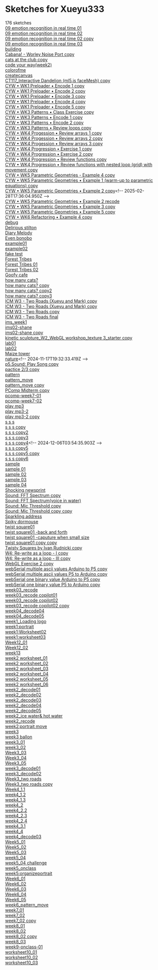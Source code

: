 # Sketches for Xueyu333
176 sketches  
[09 emotion recognition in real time 01](https://editor.p5js.org/Xueyu333/sketches/Qj9O7hDdn)<!-- 2025-02-05T01:32:53.909Z -->  
[09 emotion recognition in real time 02](https://editor.p5js.org/Xueyu333/sketches/0pnAXUN1p)<!-- 2025-02-05T02:00:17.294Z -->  
[09 emotion recognition in real time 02 copy](https://editor.p5js.org/Xueyu333/sketches/2cd2Nl9vy)<!-- 2025-02-05T05:50:45.617Z -->  
[09 emotion recognition in real time 03](https://editor.p5js.org/Xueyu333/sketches/SB-Nz11SO)<!-- 2025-02-05T04:43:44.733Z -->  
[building](https://editor.p5js.org/Xueyu333/sketches/XjEFLas0n)<!-- 2024-11-07T05:17:34.698Z -->  
[Cabana\! - Worley Noise Port copy](https://editor.p5js.org/Xueyu333/sketches/_dcc8jR01)<!-- 2025-03-14T14:57:15.422Z -->  
[cats at the club copy](https://editor.p5js.org/Xueyu333/sketches/urv1BoeTk)<!-- 2024-11-07T05:16:15.227Z -->  
[code your way(week2)](https://editor.p5js.org/Xueyu333/sketches/CEuRKwxzd)<!-- 2025-02-03T15:12:56.069Z -->  
[colorofme](https://editor.p5js.org/Xueyu333/sketches/VOteTUk69)<!-- 2024-10-07T15:55:34.760Z -->  
[createcanvas](https://editor.p5js.org/Xueyu333/sketches/6gWLQ4w-g)<!-- 2024-09-08T04:52:47.531Z -->  
[CT117\_Interactive Dandelion (ml5.js faceMesh) copy](https://editor.p5js.org/Xueyu333/sketches/lkTAkRaSm)<!-- 2024-11-07T05:50:08.236Z -->  
[CYW • WK1 Preloader • Encode 1 copy](https://editor.p5js.org/Xueyu333/sketches/BuBrHIJsp)<!-- 2025-02-07T00:50:25.416Z -->  
[CYW • WK1 Preloader • Encode 2 copy](https://editor.p5js.org/Xueyu333/sketches/1kKI8jqXE)<!-- 2025-02-07T00:54:26.110Z -->  
[CYW • WK1 Preloader • Encode 3 copy](https://editor.p5js.org/Xueyu333/sketches/j0UzAwKjg)<!-- 2025-02-07T00:56:57.643Z -->  
[CYW • WK1 Preloader • Encode 4 copy](https://editor.p5js.org/Xueyu333/sketches/cdESf75Wh)<!-- 2025-02-07T00:59:48.816Z -->  
[CYW • WK1 Preloader • Encode 5 copy](https://editor.p5js.org/Xueyu333/sketches/CDH2juFJm)<!-- 2025-02-07T01:04:51.040Z -->  
[CYW • WK3 Patterns • Class Exercise copy](https://editor.p5js.org/Xueyu333/sketches/FhrkkBS2U)<!-- 2025-02-10T19:43:52.596Z -->  
[CYW • WK3 Patterns • Encode 1 copy](https://editor.p5js.org/Xueyu333/sketches/gC3Waeue2)<!-- 2025-02-14T05:11:08.403Z -->  
[CYW • WK3 Patterns • Encode 2 copy](https://editor.p5js.org/Xueyu333/sketches/zBo1Qgeb7)<!-- 2025-02-14T06:22:30.056Z -->  
[CYW • WK3 Patterns • Review loops copy](https://editor.p5js.org/Xueyu333/sketches/xvho2cf-k)<!-- 2025-02-14T03:49:20.710Z -->  
[CYW • WK4 Progession • Review arrays 1 copy](https://editor.p5js.org/Xueyu333/sketches/NWojrzPcI)<!-- 2025-02-18T14:57:50.172Z -->  
[CYW • WK4 Progession • Review arrays 2 copy](https://editor.p5js.org/Xueyu333/sketches/IBxni-nMo)<!-- 2025-02-18T15:15:25.792Z -->  
[CYW • WK4 Progession • Review arrays 3 copy](https://editor.p5js.org/Xueyu333/sketches/RYbLyn1qn)<!-- 2025-02-18T15:27:33.635Z -->  
[CYW • WK4 Progression • Exercise 1 copy](https://editor.p5js.org/Xueyu333/sketches/tCu7y3pJ6)<!-- 2025-02-21T05:18:52.463Z -->  
[CYW • WK4 Progression • Exercise 2 copy](https://editor.p5js.org/Xueyu333/sketches/MhPXjPJ09)<!-- 2025-02-21T06:01:59.461Z -->  
[CYW • WK4 Progression • Review functions copy](https://editor.p5js.org/Xueyu333/sketches/26fTb4Y2qt)<!-- 2025-02-18T15:36:39.338Z -->  
[CYW • WK4 Progression • Review functions with nested loop (grid) with movement copy](https://editor.p5js.org/Xueyu333/sketches/bibkxaJoB)<!-- 2025-02-18T16:59:42.470Z -->  
[CYW • WK5 Parametric Geometries - Example 4 copy](https://editor.p5js.org/Xueyu333/sketches/z4GOi2yK0)<!-- 2025-02-28T18:28:40.445Z -->  
[CYW • WK5 Parametric Geometries • Example 1 (warm-up to parametric equations) copy](https://editor.p5js.org/Xueyu333/sketches/BG1WGmwRW)<!-- 2025-02-28T17:09:30.840Z -->  
[CYW • WK5 Parametric Geometries • Example 2 copy](https://editor.p5js.org/Xueyu333/sketches/4OUKQW5d_)<!-- 2025-02-28T17:36:04.950Z -->  
[CYW • WK5 Parametric Geometries • Example 2 recode](https://editor.p5js.org/Xueyu333/sketches/XQ_dEcy2p)<!-- 2025-02-28T21:47:58.684Z -->  
[CYW • WK5 Parametric Geometries • Example 3 copy](https://editor.p5js.org/Xueyu333/sketches/WI6qf2r7v)<!-- 2025-02-28T17:52:41.806Z -->  
[CYW • WK5 Parametric Geometries • Example 5 copy](https://editor.p5js.org/Xueyu333/sketches/cJYzLCNvn)<!-- 2025-02-28T19:35:55.017Z -->  
[CYW • WK6 Refactoring • Example 4 copy](https://editor.p5js.org/Xueyu333/sketches/d-5WrOmVD)<!-- 2025-03-03T16:50:44.208Z -->  
[debug](https://editor.p5js.org/Xueyu333/sketches/b8zWVQEqG)<!-- 2025-02-03T15:21:24.926Z -->  
[Delirious stilton](https://editor.p5js.org/Xueyu333/sketches/IvXNWwI7t)<!-- 2024-09-12T18:53:51.381Z -->  
[Diary Melody](https://editor.p5js.org/Xueyu333/sketches/mUGw87beG)<!-- 2024-12-12T15:17:22.058Z -->  
[Even bonobo](https://editor.p5js.org/Xueyu333/sketches/JXVrk7a7R)<!-- 2024-10-31T17:39:23.496Z -->  
[example01](https://editor.p5js.org/Xueyu333/sketches/0e2Kq7TZW)<!-- 2025-03-18T01:39:11.340Z -->  
[example02](https://editor.p5js.org/Xueyu333/sketches/3eLO8_VQ4)<!-- 2025-03-18T01:42:11.313Z -->  
[fake test](https://editor.p5js.org/Xueyu333/sketches/wz_9vhAA1)<!-- 2024-11-26T05:58:35.981Z -->  
[Forest Tribes](https://editor.p5js.org/Xueyu333/sketches/bQkzHWqkC)<!-- 2024-11-21T07:02:25.710Z -->  
[Forest Tribes 01](https://editor.p5js.org/Xueyu333/sketches/GMcJNueeA)<!-- 2024-11-21T06:00:00.386Z -->  
[Forest Tribes 02](https://editor.p5js.org/Xueyu333/sketches/lf2hijH1w)<!-- 2024-11-21T05:35:24.158Z -->  
[Goofy cafe](https://editor.p5js.org/Xueyu333/sketches/J93Q-MnaJ)<!-- 2024-09-12T19:00:27.383Z -->  
[how many cats?](https://editor.p5js.org/Xueyu333/sketches/2FjN9s0YC)<!-- 2024-11-02T22:55:25.372Z -->  
[how many cats? copy](https://editor.p5js.org/Xueyu333/sketches/GYiFFp2Jd)<!-- 2024-11-02T23:15:43.114Z -->  
[how many cats? copy2](https://editor.p5js.org/Xueyu333/sketches/H_hSORWnp)<!-- 2024-11-03T19:29:50.612Z -->  
[how many cats? copy3](https://editor.p5js.org/Xueyu333/sketches/zaNR3L-Qp)<!-- 2024-11-03T17:13:07.777Z -->  
[ICM W3 - Two Roads (Xueyu and Mark) copy](https://editor.p5js.org/Xueyu333/sketches/DtUaN2Cai)<!-- 2024-09-26T15:39:52.148Z -->  
[ICM W3 - Two Roads (Xueyu and Mark) copy](https://editor.p5js.org/Xueyu333/sketches/tIgleWKWl)<!-- 2024-09-26T13:37:32.189Z -->  
[ICM W3 - Two Roads copy](https://editor.p5js.org/Xueyu333/sketches/7ofczybZW)<!-- 2024-09-26T01:10:52.400Z -->  
[ICM W3 - Two Roads final](https://editor.p5js.org/Xueyu333/sketches/04R2VlEBW)<!-- 2024-09-26T03:27:30.681Z -->  
[ims\_week1](https://editor.p5js.org/Xueyu333/sketches/h5lkCnu3T)<!-- 2025-03-21T14:47:19.446Z -->  
[ims02-shane](https://editor.p5js.org/Xueyu333/sketches/56koQQZER)<!-- 2025-04-04T13:59:44.274Z -->  
[ims02-shane copy](https://editor.p5js.org/Xueyu333/sketches/tb_OxMmbu)<!-- 2025-04-04T00:31:36.692Z -->  
[kinetic sculpture\_W2\_WebGL workshop\_texture 3\_starter copy](https://editor.p5js.org/Xueyu333/sketches/R14zUc9Tw)<!-- 2025-02-05T18:49:53.578Z -->  
[lab01](https://editor.p5js.org/Xueyu333/sketches/7tlzMUlJg)<!-- 2024-10-09T03:53:06.945Z -->  
[lab02](https://editor.p5js.org/Xueyu333/sketches/gEDJqd0rx)<!-- 2024-10-09T04:32:55.665Z -->  
[Maize tower](https://editor.p5js.org/Xueyu333/sketches/1djRs4mRA)<!-- 2024-10-31T18:01:48.718Z -->  
[nature](https://editor.p5js.org/Xueyu333/sketches/FtoqSmBG_)<!-- 2024-11-17T19:32:33.419Z -->  
[p5.Sound: Play Song copy](https://editor.p5js.org/Xueyu333/sketches/wvUQ1N5QJ)<!-- 2024-11-04T21:06:38.432Z -->  
[pactice 2/3 copy](https://editor.p5js.org/Xueyu333/sketches/IgQn6As04)<!-- 2025-02-03T15:28:02.301Z -->  
[pattern](https://editor.p5js.org/Xueyu333/sketches/fgLFscwuV)<!-- 2024-09-30T03:11:47.353Z -->  
[pattern\_move](https://editor.p5js.org/Xueyu333/sketches/GZtvTeRxU)<!-- 2024-10-14T04:12:06.705Z -->  
[pattern\_move copy](https://editor.p5js.org/Xueyu333/sketches/XQF37vsc5)<!-- 2025-03-08T22:18:38.055Z -->  
[PComp Midterm copy](https://editor.p5js.org/Xueyu333/sketches/51jkK1_oa)<!-- 2024-10-23T18:17:53.939Z -->  
[pcomp-week7-01](https://editor.p5js.org/Xueyu333/sketches/OKLRXg1mh)<!-- 2024-10-29T03:36:43.625Z -->  
[pcomp-week7-02](https://editor.p5js.org/Xueyu333/sketches/mgb2yKLWb)<!-- 2024-10-29T03:53:27.645Z -->  
[play mp3](https://editor.p5js.org/Xueyu333/sketches/-sNqAGizO)<!-- 2024-10-13T16:18:55.429Z -->  
[play mp3-2](https://editor.p5js.org/Xueyu333/sketches/E44aAFxGz)<!-- 2024-10-13T16:21:05.966Z -->  
[play mp3-2 copy](https://editor.p5js.org/Xueyu333/sketches/RZJ7Y1LAO)<!-- 2024-10-13T20:57:23.941Z -->  
[s s s](https://editor.p5js.org/Xueyu333/sketches/tAwUeSyxM)<!-- 2024-12-04T17:18:53.861Z -->  
[s s s copy](https://editor.p5js.org/Xueyu333/sketches/KDuj3uz72)<!-- 2024-12-05T05:20:20.757Z -->  
[s s s copy2](https://editor.p5js.org/Xueyu333/sketches/ITNT5-YkW)<!-- 2024-12-05T06:07:35.047Z -->  
[s s s copy3](https://editor.p5js.org/Xueyu333/sketches/AcloeaB2X)<!-- 2024-12-05T06:18:53.925Z -->  
[s s s copy4](https://editor.p5js.org/Xueyu333/sketches/JdXwFVEU_)<!-- 2024-12-06T03:54:35.903Z -->  
[s s s copy5](https://editor.p5js.org/Xueyu333/sketches/Oatc14hoV)<!-- 2024-12-06T04:13:47.860Z -->  
[s s s copy5 copy](https://editor.p5js.org/Xueyu333/sketches/08ejwkpaB)<!-- 2024-12-06T04:58:02.985Z -->  
[s s s copy6](https://editor.p5js.org/Xueyu333/sketches/2M52I1_Wn)<!-- 2024-12-11T21:32:59.059Z -->  
[sample](https://editor.p5js.org/Xueyu333/sketches/TTG-ZxZdH)<!-- 2024-11-18T03:54:00.695Z -->  
[sample 01](https://editor.p5js.org/Xueyu333/sketches/QpP_X1A_U)<!-- 2024-11-18T18:25:06.116Z -->  
[sample 02](https://editor.p5js.org/Xueyu333/sketches/vL_xfOZds)<!-- 2024-11-18T15:37:13.909Z -->  
[sample 03](https://editor.p5js.org/Xueyu333/sketches/R6vGgn4Fu)<!-- 2024-11-18T18:26:01.078Z -->  
[sample 04](https://editor.p5js.org/Xueyu333/sketches/OvwikTeX8)<!-- 2024-11-18T21:22:41.315Z -->  
[Shocking newsprint](https://editor.p5js.org/Xueyu333/sketches/UKxkWBN5i)<!-- 2024-09-12T18:38:29.370Z -->  
[Sound: FFT Spectrum copy](https://editor.p5js.org/Xueyu333/sketches/WfTfFEmCC)<!-- 2025-01-29T02:37:45.353Z -->  
[Sound: FFT Spectrum(voice in water)](https://editor.p5js.org/Xueyu333/sketches/Bi8Mqs6aG)<!-- 2025-01-29T05:33:32.149Z -->  
[Sound: Mic Threshold copy](https://editor.p5js.org/Xueyu333/sketches/-7X9XuGMF)<!-- 2025-01-29T02:32:45.428Z -->  
[Sound: Mic Threshold copy copy](https://editor.p5js.org/Xueyu333/sketches/CQvXAr_rN)<!-- 2025-01-29T02:32:50.515Z -->  
[Sparkling address](https://editor.p5js.org/Xueyu333/sketches/vMcHSfTPl)<!-- 2024-10-31T19:49:07.117Z -->  
[Spiky dormouse](https://editor.p5js.org/Xueyu333/sketches/DofZSsCse)<!-- 2024-10-24T21:50:09.900Z -->  
[twist square01](https://editor.p5js.org/Xueyu333/sketches/HV37u3wXz)<!-- 2025-03-27T15:42:43.543Z -->  
[twist square01 -back and forth](https://editor.p5js.org/Xueyu333/sketches/D3PHob59U)<!-- 2025-03-27T18:37:29.283Z -->  
[twist square01 -caputure when small size](https://editor.p5js.org/Xueyu333/sketches/_KED2X7vB)<!-- 2025-03-27T18:36:41.334Z -->  
[twist square01 copy copy](https://editor.p5js.org/Xueyu333/sketches/RULzN3eHP)<!-- 2025-03-27T18:27:10.375Z -->  
[Twisty Squares by Ivan Rudnicki copy](https://editor.p5js.org/Xueyu333/sketches/gEfAGJS9D)<!-- 2025-03-27T03:44:46.129Z -->  
[W4: Re-write as a loop - I copy](https://editor.p5js.org/Xueyu333/sketches/0AT7EskLP)<!-- 2024-10-04T16:19:01.749Z -->  
[W4: Re-write as a loop - III copy](https://editor.p5js.org/Xueyu333/sketches/Ufzs1pZAd)<!-- 2024-10-04T16:25:53.711Z -->  
[WebGL Exercise 2 copy](https://editor.p5js.org/Xueyu333/sketches/BkkT0vP1l)<!-- 2025-02-05T18:09:20.456Z -->  
[webSerial multiple ascii values Arduino to P5 copy](https://editor.p5js.org/Xueyu333/sketches/7b8vFkxdM)<!-- 2024-11-05T22:01:31.293Z -->  
[webSerial multiple ascii values P5 to Arduino copy](https://editor.p5js.org/Xueyu333/sketches/QzMYW8-f6)<!-- 2024-11-05T21:27:07.890Z -->  
[webSerial one binary value Arduino to P5 copy](https://editor.p5js.org/Xueyu333/sketches/mB9Y4b520)<!-- 2024-10-29T21:19:34.067Z -->  
[webSerial one binary value P5 to Arduino copy](https://editor.p5js.org/Xueyu333/sketches/A3T5R2j55)<!-- 2024-11-05T21:15:35.113Z -->  
[week03\_recode](https://editor.p5js.org/Xueyu333/sketches/yi0i_QRbI)<!-- 2025-02-14T21:54:12.705Z -->  
[week03\_recode copilot01](https://editor.p5js.org/Xueyu333/sketches/CJk2rjQJX)<!-- 2025-02-14T22:07:16.901Z -->  
[week03\_recode copilot02](https://editor.p5js.org/Xueyu333/sketches/n1fWUYJ96)<!-- 2025-02-15T00:11:59.239Z -->  
[week03\_recode copilot02 copy](https://editor.p5js.org/Xueyu333/sketches/NmGihP7uo)<!-- 2025-02-21T19:58:10.643Z -->  
[week04\_decode04](https://editor.p5js.org/Xueyu333/sketches/hAXuBYzOt)<!-- 2025-03-03T15:21:45.139Z -->  
[week04\_decode05](https://editor.p5js.org/Xueyu333/sketches/X_qkPUcJZ)<!-- 2025-02-21T17:26:30.315Z -->  
[week1\_Loading logo](https://editor.p5js.org/Xueyu333/sketches/TE-LeEbJB)<!-- 2025-02-07T00:33:58.445Z -->  
[week1:portrait](https://editor.p5js.org/Xueyu333/sketches/wwIiOQX57)<!-- 2024-09-10T16:21:27.473Z -->  
[week1:Worksheet02](https://editor.p5js.org/Xueyu333/sketches/LqOQEHO7W)<!-- 2024-09-11T00:50:14.463Z -->  
[week1:worksheet03](https://editor.p5js.org/Xueyu333/sketches/zkIt7WmeO)<!-- 2024-09-08T19:20:45.613Z -->  
[Week12\_01](https://editor.p5js.org/Xueyu333/sketches/Ce2623WN8)<!-- 2024-11-24T05:07:11.624Z -->  
[Week12\_02](https://editor.p5js.org/Xueyu333/sketches/vL7G33tB6)<!-- 2024-11-24T17:56:54.057Z -->  
[week13](https://editor.p5js.org/Xueyu333/sketches/E62owDUD3)<!-- 2024-12-05T19:41:47.562Z -->  
[week2 worksheet\_01](https://editor.p5js.org/Xueyu333/sketches/Q9Dv2Iq4o)<!-- 2024-09-15T21:10:59.392Z -->  
[week2 worksheet\_02](https://editor.p5js.org/Xueyu333/sketches/zvlBq80c8)<!-- 2024-09-15T21:16:39.683Z -->  
[week2 worksheet\_03](https://editor.p5js.org/Xueyu333/sketches/VZGy78LCO)<!-- 2024-09-15T21:26:27.287Z -->  
[week2 worksheet\_04](https://editor.p5js.org/Xueyu333/sketches/BVofZl3Ap)<!-- 2024-09-15T22:00:05.068Z -->  
[week2 worksheet\_05](https://editor.p5js.org/Xueyu333/sketches/iwyHYLV9w)<!-- 2024-09-15T22:01:36.626Z -->  
[week2 worksheet\_06](https://editor.p5js.org/Xueyu333/sketches/JPtzGR8eZ)<!-- 2024-09-15T22:15:41.638Z -->  
[week2\_decode01](https://editor.p5js.org/Xueyu333/sketches/FVOH6JHMm)<!-- 2025-02-07T20:06:33.566Z -->  
[week2\_decode02](https://editor.p5js.org/Xueyu333/sketches/HHs_Z5etd)<!-- 2025-02-07T22:56:55.686Z -->  
[week2\_decode03](https://editor.p5js.org/Xueyu333/sketches/tKFx595pe)<!-- 2025-02-10T15:11:53.569Z -->  
[week2\_decode04](https://editor.p5js.org/Xueyu333/sketches/EPNjNXJ3k)<!-- 2025-02-08T05:41:19.273Z -->  
[week2\_decode05](https://editor.p5js.org/Xueyu333/sketches/HkKpjppUI)<!-- 2025-02-08T19:41:36.442Z -->  
[week2\_ice water& hot water](https://editor.p5js.org/Xueyu333/sketches/-Og0PPlar)<!-- 2024-09-19T02:28:51.047Z -->  
[week2\_recode](https://editor.p5js.org/Xueyu333/sketches/HpVUuW_Lx)<!-- 2025-02-14T03:43:16.983Z -->  
[week2:portrait move](https://editor.p5js.org/Xueyu333/sketches/xpqqspjJp)<!-- 2024-09-19T03:00:39.367Z -->  
[week3](https://editor.p5js.org/Xueyu333/sketches/t8kWUENrg)<!-- 2025-02-10T15:21:53.284Z -->  
[week3 ballon](https://editor.p5js.org/Xueyu333/sketches/qjszvCpmJ)<!-- 2025-02-12T17:18:24.073Z -->  
[week3\_01](https://editor.p5js.org/Xueyu333/sketches/9gafjk9lJ)<!-- 2024-09-22T03:03:54.864Z -->  
[week3\_02](https://editor.p5js.org/Xueyu333/sketches/i182ALH0e)<!-- 2024-09-22T03:47:23.576Z -->  
[Week3\_03](https://editor.p5js.org/Xueyu333/sketches/EO-v4_Aqw)<!-- 2024-09-22T04:40:03.506Z -->  
[Week3\_04](https://editor.p5js.org/Xueyu333/sketches/u-rcHosCm)<!-- 2024-09-22T05:46:51.402Z -->  
[Week3\_05](https://editor.p5js.org/Xueyu333/sketches/-2Rt37Zp4)<!-- 2024-09-22T05:26:02.980Z -->  
[week3\_decode01](https://editor.p5js.org/Xueyu333/sketches/yMHkxPD85)<!-- 2025-02-14T17:56:56.006Z -->  
[week3\_decode02](https://editor.p5js.org/Xueyu333/sketches/5-XragnDI)<!-- 2025-02-14T18:31:17.754Z -->  
[Week3\_two roads](https://editor.p5js.org/Xueyu333/sketches/J75Wf88jt)<!-- 2024-09-25T04:50:45.848Z -->  
[Week3\_two roads copy](https://editor.p5js.org/Xueyu333/sketches/Cio97h7UX)<!-- 2024-09-25T04:53:38.698Z -->  
[Week4\_1.1](https://editor.p5js.org/Xueyu333/sketches/KPnvyqA1x)<!-- 2024-09-28T03:43:51.878Z -->  
[week4\_1.2](https://editor.p5js.org/Xueyu333/sketches/yF9zZnIlc)<!-- 2024-09-28T03:53:22.260Z -->  
[week4\_1.3](https://editor.p5js.org/Xueyu333/sketches/UUlykNQwi)<!-- 2024-09-28T03:59:11.331Z -->  
[week4\_2](https://editor.p5js.org/Xueyu333/sketches/nCtCoVv0a)<!-- 2024-09-28T14:19:46.585Z -->  
[week4\_2.2](https://editor.p5js.org/Xueyu333/sketches/AqAck4ynu)<!-- 2024-09-28T14:19:36.556Z -->  
[week4\_2.3](https://editor.p5js.org/Xueyu333/sketches/SVO5GtqeB)<!-- 2024-09-28T14:27:16.064Z -->  
[week4\_2.4](https://editor.p5js.org/Xueyu333/sketches/LoOQRGzj7)<!-- 2024-09-28T14:44:08.290Z -->  
[week4\_3.1](https://editor.p5js.org/Xueyu333/sketches/9mdhSw0m3)<!-- 2024-09-28T15:05:56.531Z -->  
[week4\_4](https://editor.p5js.org/Xueyu333/sketches/Bo9cnDXZ5)<!-- 2024-09-28T15:28:29.366Z -->  
[week4\_decode03](https://editor.p5js.org/Xueyu333/sketches/Ypy_sPx7q)<!-- 2025-03-03T15:22:47.979Z -->  
[Week5\_01](https://editor.p5js.org/Xueyu333/sketches/20I5LmCCX)<!-- 2024-10-06T01:05:39.220Z -->  
[Week5\_02](https://editor.p5js.org/Xueyu333/sketches/R2j08oOXv)<!-- 2024-10-06T01:59:00.183Z -->  
[Week5\_03](https://editor.p5js.org/Xueyu333/sketches/YtzX8dx4Ww)<!-- 2024-10-06T02:15:56.337Z -->  
[week5\_04](https://editor.p5js.org/Xueyu333/sketches/OwXyPy9GM)<!-- 2024-10-06T02:33:58.755Z -->  
[week5\_04 challenge](https://editor.p5js.org/Xueyu333/sketches/MQOJqg4Mk)<!-- 2024-10-06T02:46:09.545Z -->  
[week5\_onclass](https://editor.p5js.org/Xueyu333/sketches/huw1po9LF)<!-- 2024-10-03T19:06:26.470Z -->  
[week5:organizeportrait](https://editor.p5js.org/Xueyu333/sketches/zqTW2mikm)<!-- 2024-10-09T15:28:02.117Z -->  
[Week6\_01](https://editor.p5js.org/Xueyu333/sketches/t_CvHRhSZ)<!-- 2024-10-14T01:43:57.080Z -->  
[Week6\_02](https://editor.p5js.org/Xueyu333/sketches/QncEd6odv)<!-- 2024-10-14T01:59:27.780Z -->  
[Week6\_03](https://editor.p5js.org/Xueyu333/sketches/d0Ftk4Ta4)<!-- 2024-10-20T20:51:14.364Z -->  
[Week6\_04](https://editor.p5js.org/Xueyu333/sketches/S3vYcZpP2)<!-- 2024-10-20T20:50:19.126Z -->  
[Week6\_05](https://editor.p5js.org/Xueyu333/sketches/pTWaDnjFg)<!-- 2024-10-20T21:27:57.721Z -->  
[week6\_pattern\_move](https://editor.p5js.org/Xueyu333/sketches/45XBvMq50)<!-- 2025-03-08T18:52:13.031Z -->  
[week7\_01](https://editor.p5js.org/Xueyu333/sketches/furmA7pSy)<!-- 2024-10-24T15:53:35.413Z -->  
[week7\_02](https://editor.p5js.org/Xueyu333/sketches/0iTK4ELLN)<!-- 2024-10-21T01:46:40.986Z -->  
[week7\_02 copy](https://editor.p5js.org/Xueyu333/sketches/jB6GzMex5)<!-- 2024-10-21T01:53:29.156Z -->  
[week8\_01](https://editor.p5js.org/Xueyu333/sketches/6rQS4h02i)<!-- 2024-10-26T18:43:01.516Z -->  
[week8\_02](https://editor.p5js.org/Xueyu333/sketches/4K3rhPzjJ)<!-- 2024-10-26T19:17:00.496Z -->  
[week8\_02 copy](https://editor.p5js.org/Xueyu333/sketches/2NY0qRVzD)<!-- 2024-10-26T19:46:32.695Z -->  
[week8\_03](https://editor.p5js.org/Xueyu333/sketches/m4BhCvjtE)<!-- 2024-10-26T20:41:43.708Z -->  
[week9-onclass-01](https://editor.p5js.org/Xueyu333/sketches/NEBicblAYj)<!-- 2024-10-31T17:34:25.326Z -->  
[worksheet10\_01](https://editor.p5js.org/Xueyu333/sketches/2uQB3Jd-X)<!-- 2024-11-09T05:18:33.331Z -->  
[worksheet10\_02](https://editor.p5js.org/Xueyu333/sketches/PjReRF92q)<!-- 2024-11-09T16:54:58.505Z -->  
[worksheet10\_03](https://editor.p5js.org/Xueyu333/sketches/a_AhisACc)<!-- 2024-11-09T17:11:44.645Z -->  